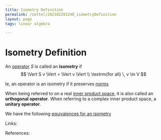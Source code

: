 ```yaml
---
title: Isometry Definition
permalink: /zettel/202102201248_isometryDefinition
layout: page
tags: linear algebra

---
```

# Isometry Definition

An [operator](202102082104_operatorDefinition) $S$ is called an **isometry** if 
$$
\Vert S v \Vert = \Vert v \Vert \\
\textrm{for all} \, v \in V
$$

Ie, an operator is an isometry if it preserves [norms](202102141717_normDefinition)

When being referred to on a real [inner product space](202102141708_innerProductSpace), it is also called an **orthogonal operator**. When
referring to a complex inner product space, a **unitary operator**.

We have the following [equivalences for an isometry](202102201252_equivalencesIsometries)

Links: 

References: 

